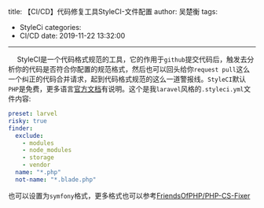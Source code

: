 title: 【CI/CD】代码修复工具StyleCI-文件配置
author: 吴楚衡
tags:
  - StyleCi
categories:
  - CI/CD
date: 2019-11-22 13:32:00
---
&emsp; StyleCI是一个代码格式规范的工具，它的作用于`github`提交代码后，触发去分析你的代码是否符合你配置的规范格式，然后也可以回头给你`request pull`这么一个纠正的代码合并请求，起到代码格式规范的这么一道警报线。`StyleCI`默认`PHP`是免费，更多语言[官方文档](https://docs.styleci.io/configuration)有说明。这个是我`laravel`风格的`.styleci.yml`文件内容:

``` yml
preset: larvel
risky: true
finder:
  exclude:
    - modules
    - node_modules
    - storage
    - vendor
  name: "*.php"
  not-name: "*.blade.php"

```
也可以设置为`symfony`格式，更多格式也可以参考[FriendsOfPHP/PHP-CS-Fixer](https://github.com/FriendsOfPHP/PHP-CS-Fixer)